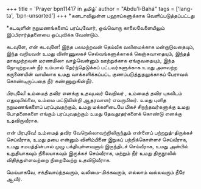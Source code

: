+++
title = 'Prayer bpn11417 in தமிழ்'
author = "Abdu'l-Bahá"
tags = ['lang-ta', 'bpn-unsorted']
+++
*கனடாவிலுள்ள பஹாய்களுக்காக வெளிப்படுத்தப்பட்டது

*கடவுளின் நறுமணங்களைப் பரப்புவோர், ஒவ்வொரு காலைவேளையிலும்  இப்பிரார்த்தனையை ஒப்புவிக்க வேண்டும்.

கடவுளே, என் கடவுளே! இந்த பலமற்றவன் தெய்வீக வலிமைக்காக மன்றாடுவதையும், இந்த வறியவன் உமது விண்ணுலகச் செல்வங்களுக்காகக் கெஞ்சுவாதையும், இந்தத் தாகமுற்றவன் மரணமிலா வாழ்வென்னும் ஊற்றுக்காக ஏங்குவதையும், இந்த நோயுற்றவன் நீர்  உம்மால்  தேர்ந்தெடுக்கப் பட்டவர்களுக்காக உமது  அளவற்ற கருணையின் வாயிலாக உமது  வாக்களிக்கப்பட்ட குணப்படுத்துதலுக்காகப் பேராவல் கொண்டிருப்பதை  நீர்  கண்ணுறுகின்றீர்.

பிரபுவே! உம்மைத் தவிர எனக்கு உதவுபவர் வேறிலர் , உம்மைத் தவிர புகலிடம் எதுவுமில்லை, உம்மை மட்டுமின்றி ஆதரவாளர் எவருமிலர். உமது புனித நறுமணங்களைப் பரப்புவதற்கும், உமது  மக்களிடையே மிகச் சிறந்தவர்களுக்கு உமது போதனைகளை எங்கும் பரப்புவதற்கும் உமது தேவதூதர்களைக்  கொண்டு எனக்கு உதவிருவீராக.

என் பிரபுவே! உம்மைத் தவிர வேறெல்லாவற்றிலிருந்தும் என்னைப் பற்றறுத்-திருக்கச் செய்வீராக, உமது  தயை என்னும் விளிம்பினை இறுகப் பற்றிக்கொள்ளச்  செய்வீராக, உமது சமயத்தின்பால் முழு பக்தியுள்ளவனாய் இருந்திடச் செய்வீராக, உமது அன்பில் உறுதியாகவும் நிலையாகவும் இருக்கச் செய்வீராக, மற்றும் நீர் உமது  திருநூலில் விதித்துள்ளவற்றை நிறைவேற்ற உதவிடுவீராக.

மெய்யாகவே, சக்திவாய்ந்தவரும், வலிமை-மிக்கவரும், எல்லாம் வல்லவரும் நீரே ஆவீர்.
